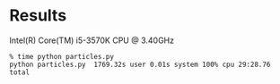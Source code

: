 Results
=======

Intel(R) Core(TM) i5-3570K CPU @ 3.40GHz

    % time python particles.py 
    python particles.py  1769.32s user 0.01s system 100% cpu 29:28.76 total

